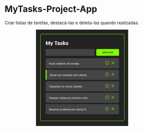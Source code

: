 # MyTasks-Project-App

Criar listas de tarefas, destacá-las e deleta-las quando realizadas.

  

<p align="center">
  <img src="images/image.png" width="300"  >
</p>

